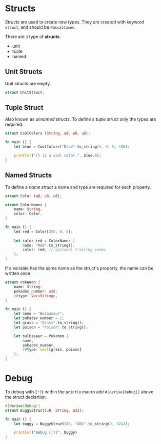 # Structs

_Structs_ are used to create new _types_.  They are created with keyword `struct`, and should be `PascalCased`.

There are `3` type of **structs**.
- unit
- tuple
- named

## Unit Structs

Unit structs are empty.

```rust
struct UnitStruct;
```

## Tuple Struct

Also known as _unnamed structs_. To define a _tuple struct_ only the types are required.

```rust
struct CoolColors (String, u8, u8, u8);

fn main () {
    let blue = CoolColors("Blue".to_string(), 0, 0, 100);

    println!("{} is a cool color.", blue.0);
}
```

## Named Structs

To define a _name struct_ a name and type are required for each property. 

```rust
struct Color (u8, u8, u8);

struct ColorNames {
    name: String,
    color: Color,
}

fn main () {
    let red = Color(255, 0, 0);
    
    let color_red = ColorNames {
        name: "Red".to_string(),
        color: red, // optional trailing comma
    };
}
```

If a variable has the same name as the struct's property, the name can be written once.

```rust
struct Pokemon {
    name: String:
    pokadex_number: u16,
    r#type: Vec<String>, 
}

fn main () {
    let name = "Bulbasaur";
    let pokadex_number = 1;
    let grass = "Grass".to_string();
    let poison = "Poison".to_string();

    let bulbasaur = Pokemon {
        name,
        pokadex_number,
        r#type: vec![grass, poison]
    };
}
```

# Debug

To debug with `{:?}` within the `println` macro add `#[derive(Debug)]` above the struct declartion.

```rust
#[derive(Debug)]
struct BuggyStruct(u8, String, u32);

fn main () {
    let buggy = BuggyStruct(88, "ABC".to_string(), 3242);

    println!("Debug {:?}", buggy)
}
```
